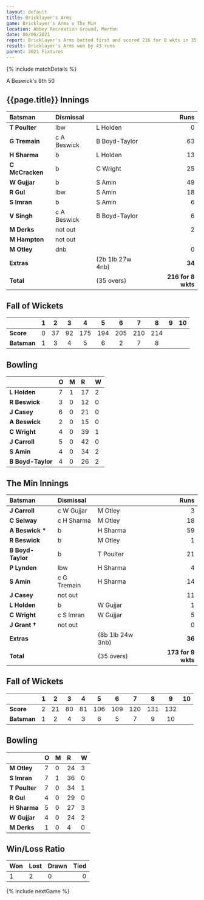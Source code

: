 ```yaml
---
layout: default
title: Bricklayer's Arms
game: Bricklayer's Arms v The Min
location: Abbey Recreation Ground, Merton
date: 06/06/2021
report: Bricklayer's Arms batted first and scored 216 for 8 wkts in 35 overs. The Min made 173-9 in reply in their 35 overs
result: Bricklayer's Arms won by 43 runs
parent: 2021 Fixtures
---
```


{% include matchDetails %}

A Beswick's 9th 50

## {{page.title}} Innings

| Batsman | Dismissal | | Runs |
|:---|:---|---|---:|
| **T Poulter** | lbw | L Holden | 0 |
| **G Tremain** | c A Beswick | B Boyd-Taylor | 63 |
| **H Sharma** | b | L Holden | 13 |
| **C McCracken** | b | C Wright | 25 |
| **W Gujjar** | b | S Amin | 49 |
| **R Gul** | lbw | S Amin | 18 |
| **S Imran** | b | S Amin | 6 |
| **V Singh** | c A Beswick | B Boyd-Taylor | 6 |
| **M Derks** | not out |  | 2 |
| **M Hampton** | not out |  |  |
| **M Otley** | dnb | | 0 |
| **Extras** | | (2b 1lb 27w 4nb) | **34** |
| **Total** | | (35 overs) | **216 for 8 wkts** |

## Fall of Wickets

| | 1 | 2 | 3 | 4 | 5 | 6 | 7 | 8 | 9 | 10 |
|---|:---:|:---:|:---:|:---:|:---:|:---:|:---:|:---:|:---:|:---:|
| **Score** | 0 | 37 | 92 | 175 | 194 | 205 | 210 | 214 |  |  |
| **Batsman** | 1 | 3 | 4 | 5 | 6 | 2 | 7 | 8 |  |  |

## Bowling

| | O | M | R | W |
|---|:---|:---|:---|:---|
| **L Holden** | 7 | 1 | 17 | 2 |
| **R Beswick** | 3 | 0 | 12 | 0 |
| **J Casey** | 6 | 0 | 21 | 0 |
| **A Beswick** | 2 | 0 | 15 | 0 |
| **C Wright** | 4 | 0 | 39 | 1 |
| **J Carroll** | 5 | 0 | 42 | 0 |
| **S Amin** | 4 | 0 | 34 | 2 |
| **B Boyd-Taylor** | 4 | 0 | 26 | 2 |


## The Min Innings

| Batsman | Dismissal | | Runs |
|:---|:---|---|---:|
| **J Carroll** | c W Gujjar | M Otley | 3 |
| **C Selway** | c H Sharma | M Otley | 18 |
| **A Beswick &#42;** | b | H Sharma | 59 |
| **R Beswick** | b | M Otley | 1 |
| **B Boyd-Taylor** | b | T Poulter | 21 |
| **P Lynden** | lbw | H Sharma | 4 |
| **S Amin** | c G Tremain | H Sharma | 14 |
| **J Casey** | not out |  | 11 |
| **L Holden** | b | W Gujjar | 1 |
| **C Wright** | c S Imran | W Gujjar | 5 |
| **J Grant &#8224;** | not out |  | 0 |
| **Extras** | | (8b 1lb 24w 3nb) | **36** |
| **Total** | | (35 overs) | **173 for 9 wkts** |

## Fall of Wickets

| | 1 | 2 | 3 | 4 | 5 | 6 | 7 | 8 | 9 | 10 |
|---|:---:|:---:|:---:|:---:|:---:|:---:|:---:|:---:|:---:|:---:|
| **Score** | 2 | 21 | 80 | 81 | 106 | 109 | 120 | 131 | 132 |  |
| **Batsman** | 1 | 2 | 4 | 3 | 6 | 5 | 7 | 9 | 10 |  |

## Bowling

| | O | M | R | W |
|---|:---|:---|:---|:---|
| **M Otley** | 7 | 0 | 24 | 3 |
| **S Imran** | 7 | 1 | 36 | 0 |
| **T Poulter** | 7 | 0 | 34 | 1 |
| **R Gul** | 4 | 0 | 29 | 0 |
| **H Sharma** | 5 | 0 | 27 | 3 |
| **W Gujjar** | 4 | 0 | 24 | 2 |
| **M Derks** | 1 | 0 | 4 | 0 |

## Win/Loss Ratio

| Won | Lost | Drawn | Tied |
|:---|:---|:---|---:|
| 1 | 2 | 0 | 0 |

{% include nextGame %}